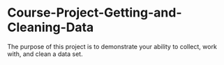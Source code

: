 # Course-Project-Getting-and-Cleaning-Data
The purpose of this project is to demonstrate your ability to collect, work with, and clean a data set.
